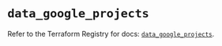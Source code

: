 # `data_google_projects`

Refer to the Terraform Registry for docs: [`data_google_projects`](https://registry.terraform.io/providers/hashicorp/google/5.29.1/docs/data-sources/projects).
